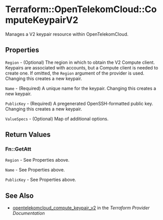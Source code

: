 # Terraform::OpenTelekomCloud::ComputeKeypairV2

Manages a V2 keypair resource within OpenTelekomCloud.

## Properties

`Region` - (Optional) The region in which to obtain the V2 Compute client.
Keypairs are associated with accounts, but a Compute client is needed to
create one. If omitted, the `Region` argument of the provider is used.
Changing this creates a new keypair.

`Name` - (Required) A unique name for the keypair. Changing this creates a new
keypair.

`PublicKey` - (Required) A pregenerated OpenSSH-formatted public key.
Changing this creates a new keypair.

`ValueSpecs` - (Optional) Map of additional options.


## Return Values

### Fn::GetAtt

`Region` - See Properties above.

`Name` - See Properties above.

`PublicKey` - See Properties above.

## See Also

* [opentelekomcloud_compute_keypair_v2](https://www.terraform.io/docs/providers/opentelekomcloud/r/compute_keypair_v2.html) in the _Terraform Provider Documentation_